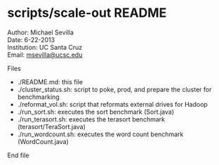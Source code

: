 scripts/scale-out README
============

Author: Michael Sevilla  
Date: 6-22-2013  
Institution: UC Santa Cruz  
Email: msevilla@ucsc.edu  
  
	
Files
- ./README.md:            this file  
- ./cluster_status.sh:    script to poke, prod, and prepare the cluster for benchmarking
- ./reformat_vol.sh:      script that reformats external drives for Hadoop
- ./run_sort.sh:          executes the sort benchmark (Sort.java)
- ./run_terasort.sh:      executes the terasort benchmark (terasort/TeraSort.java)
- ./run_wordcount.sh:     executes the word count benchmark (WordCount.java)

End file
